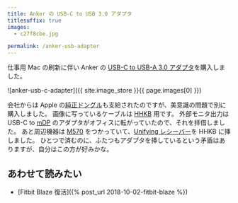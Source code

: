```yaml
---
title: Anker の USB-C to USB 3.0 アダプタ
titlesuffix: true
images:
  - c27f8cbe.jpg

permalink: /anker-usb-adapter
---
```


仕事用 Mac の刷新に伴い Anker の [USB-C to USB-A 3.0 アダプタ](https://www.amazon.co.jp/dp/B078NKPGW9/?tag=amzntm-22)を購入しました。

![anker-usb-c-adapter]({{ site.image_store }}{{ page.images[0] }})

会社からは Apple の[純正ドングル](https://www.instagram.com/p/BouY-pIB-cf/)も支給されたのですが、美意識の問題で別に購入しました。
画像に写っているケーブルは [HHKB](https://ja.wikipedia.org/wiki/Happy_Hacking_Keyboard) 用です。
外部モニタ出力は USB-C to [mDP](https://en.wikipedia.org/wiki/Mini_DisplayPort) のアダプタがオフィスに転がっていたので、それを拝借しました。
あと周辺機器は [M570](https://www.amazon.co.jp/dp/B0043XYENO/?tag=amzntm-22) をつかっていて、[Unifying レシーバー](https://en.wikipedia.org/wiki/Logitech_Unifying_receiver)を HHKB に挿しました。
ひとつで済むのに、ふたつもアダプタを挿しているという矛盾はありますが、自分はこの方が好みかな。

## あわせて読みたい

- [Fitbit Blaze 復活]({% post_url 2018-10-02-fitbit-blaze %})

